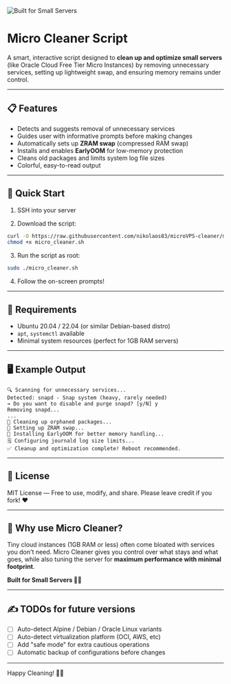![Built for Small Servers](https://img.shields.io/badge/Built%20for-Small%20Servers-green?style=flat-square)

# Micro Cleaner Script

A smart, interactive script designed to **clean up and optimize small servers** (like Oracle Cloud Free Tier Micro Instances) by removing unnecessary services, setting up lightweight swap, and ensuring memory remains under control.

---

## 📋 Features

- Detects and suggests removal of unnecessary services
- Guides user with informative prompts before making changes
- Automatically sets up **ZRAM swap** (compressed RAM swap)
- Installs and enables **EarlyOOM** for low-memory protection
- Cleans old packages and limits system log file sizes
- Colorful, easy-to-read output

---

## 🚀 Quick Start

1. SSH into your server

2. Download the script:
```bash
curl -O https://raw.githubusercontent.com/nikolaos83/microVPS-cleaner/main/micro_cleaner.sh
chmod +x micro_cleaner.sh
```

3. Run the script as root:
```bash
sudo ./micro_cleaner.sh
```

4. Follow the on-screen prompts!

---

## 🧠 Requirements

- Ubuntu 20.04 / 22.04 (or similar Debian-based distro)
- `apt`, `systemctl` available
- Minimal system resources (perfect for 1GB RAM servers)

---

## 🖥️ Example Output

```text
🔍 Scanning for unnecessary services...
Detected: snapd - Snap system (heavy, rarely needed)
➔ Do you want to disable and purge snapd? [y/N] y
Removing snapd...
...
🧹 Cleaning up orphaned packages...
🔄 Setting up ZRAM swap...
🧠 Installing EarlyOOM for better memory handling...
🗒️ Configuring journald log size limits...
✅ Cleanup and optimization complete! Reboot recommended.
```

---

## 📜 License

MIT License — Free to use, modify, and share. Please leave credit if you fork! ❤️

---

## 🌱 Why use Micro Cleaner?

Tiny cloud instances (1GB RAM or less) often come bloated with services you don't need. Micro Cleaner gives you control over what stays and what goes, while also tuning the server for **maximum performance with minimal footprint**.

**Built for Small Servers 💾🌿**

---

## ✍️ TODOs for future versions

- [ ] Auto-detect Alpine / Debian / Oracle Linux variants
- [ ] Auto-detect virtualization platform (OCI, AWS, etc)
- [ ] Add "safe mode" for extra cautious operations
- [ ] Automatic backup of configurations before changes

---

Happy Cleaning! 🧹✨

